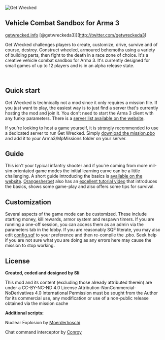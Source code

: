 ![Get Wrecked](http://getwrecked.info/downloads/header.jpg "Get Wrecked")

## Vehicle Combat Sandbox for Arma 3 ##

[getwrecked.info](http://getwrecked.info)
[@getwreckeda3]](http://twitter.com/getwreckeda3)

Get Wrecked challenges players to create, customize, drive, survive and of course, destroy. Construct wheeled, armoured behemoths using a variety of building parts, then fight to the death in a race zone of choice. It's a creative vehicle combat sandbox for Arma 3. It's currently designed for small games of up to 12 players and is in an alpha release state.

<br />

## Quick start

Get Wrecked is technically not a mod since it only requires a mission file. If you just want to play, the easiest way is to just find a server that's currently hosting the mod and join it. You don't need to start the Arma 3 client with any funky parameters. There is a [server list available on the website](http://getwrecked.info#play).

If you're looking to host a game yourself, it is strongly recommended to use a dedicated server to run Get Wrecked. Simply  [download the mission.pbo](http://getwrecked.info#download) and add it to your Arma3/MpMissions folder on your server. 

## Guide

This isn't your typical infantry shooter and if you're coming from more mil-sim orientated game modes the initial learning curve can be a little challenging. A short guide introducing the basics is [available on the website](http://getwrecked.info#guide). [Orangesherbet](http://twitch.tv/orangesherbet) also has an [excellent tutorial video](https://www.youtube.com/watch?v=KL3aYOJD0fY&feature=youtu.be&a=) that introduces the basics, shows some game-play and also offers some tips for survival.

## Customization

Several aspects of the game mode can be customized. These include starting money, kill rewards, armor system and respawn timers. If you are running a one-off session, you can access them as an admin via the parameters tab in the lobby.  If you are reasonably SQF literate, you may also edit [config.sqf](https://github.com/chrisnic/getwrecked-dev/blob/master/config.sqf) to your preference and then re-compile the .pbo. Seek help if you are not sure what you are doing as any errors here may cause the mission to stop working.

## License

**Created, coded and designed by Sli**

This mod and its content (excluding those already attributed therein) are under a CC-BY-NC-ND 4.0 License
Attribution-NonCommercial-NoDerivatives 4.0 International
Permission must be sought from the Author for its commercial use, any modification or use of a non-public release obtained via the mission cache

**Additional scripts:**

Nuclear Explosion by [Moerderhoschi](http://www.armaholic.com/page.php?id=23963)

Chat command interceptor by [Conroy](http://www.armaholic.com/page.php?id=26377)

